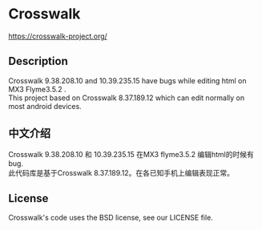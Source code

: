 # Crosswalk
https://crosswalk-project.org/
## Description
Crosswalk 9.38.208.10 and 10.39.235.15 have bugs while editing html on MX3 Flyme3.5.2 .   
This project based on Crosswalk 8.37.189.12 which can edit normally on most android devices.
## 中文介绍
Crosswalk 9.38.208.10 和 10.39.235.15 在MX3 flyme3.5.2 编辑html的时候有bug.  
此代码库是基于Crosswalk 8.37.189.12。在各已知手机上编辑表现正常。  

## License
Crosswalk's code uses the BSD license, see our LICENSE file.

